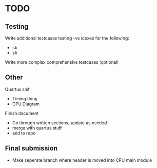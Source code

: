 TODO
====

Testing
-------
Write additional testcases testing -ve idexes for the following:
- sb
- sh

Write more complex comprehensive testcases (optional)

Other
-----
Quartus shit
- Timing thing
- CPU Diagram

Finish document
- Go through written sections, update as needed
- merge with quartus stuff
- add to repo

Final submission
----------------
- Make seperate branch where header is moved into CPU main     module
